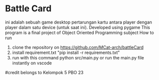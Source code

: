 # Battle Card
ini adalah sebuah game desktop pertarungan kartu antara player dengan player dalam satu device (untuk saat ini). Developed using pygame
This program is a final project of Object Oriented Programming subject
How to run
1. clone the repository on https://github.com/MCat-arch/battleCard
2. install requirement.txt "pip install -r requirements.txt"
3. run with this command python src/main.py or run the main.py file instantly on vscode

#credit belongs to Kelompok 5 PBO 23